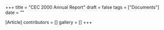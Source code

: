 +++
title = "CEC 2000 Annual Report"
draft = false
tags = ["Documents"]
date = ""

[Article]
contributors = []
gallery = []
+++